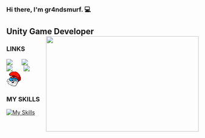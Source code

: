

### Hi there, I'm gr4ndsmurf. :computer:

## Unity Game Developer <img src="https://media.giphy.com/media/v1.Y2lkPTc5MGI3NjExMGJpNG80ZHB4cDc3NXVkY2E5N283bndocXV3ZW9vaTdpNGFkc2dzdSZlcD12MV9pbnRlcm5hbF9naWZfYnlfaWQmY3Q9Zw/fwoOoDZpEpdQewQdRR/giphy.gif" align="right" width="400" height="250">

### LINKS

[<img  width="40" src="https://skillicons.dev/icons?i=linkedin" align="left" />][linkedin]
[<img  width="40" src="https://skillicons.dev/icons?i=twitter" align="left" />][twitter]
[<img  width="45" src="https://skillicons.dev/icons?i=gmail" align="left" />][gmail]
[<img  width="40" src="https://static.itch.io/images/app-icon.svg" align="left" />][itchdotio]
[<img  width="40" src="https://github.com/gr4ndsmurf/gr4ndsmurf.github.io/blob/main/img/gr4ndsmurf_logo_v1.png?raw=true" align="center" />][mypage]

### MY SKILLS

[![My Skills](https://skillicons.dev/icons?i=unity,cs,blender,ps,git)](https://gr4ndsmurf.github.io/)

<br />

[linkedin]: https://www.linkedin.com/in/akinhaydaroglu/
[twitter]: https://twitter.com/gr4ndsmurf
[gmail]: mailto:akinhaydaroglu28@gmail.com
[itchdotio]: https://gr4ndsmurf.itch.io
[mypage]: https://gr4ndsmurf.github.io

